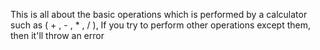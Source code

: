 This is all about the basic operations which is performed by a calculator such as ( + , - , * , / ), If you try to perform other operations except them, then it'll throw an error 
